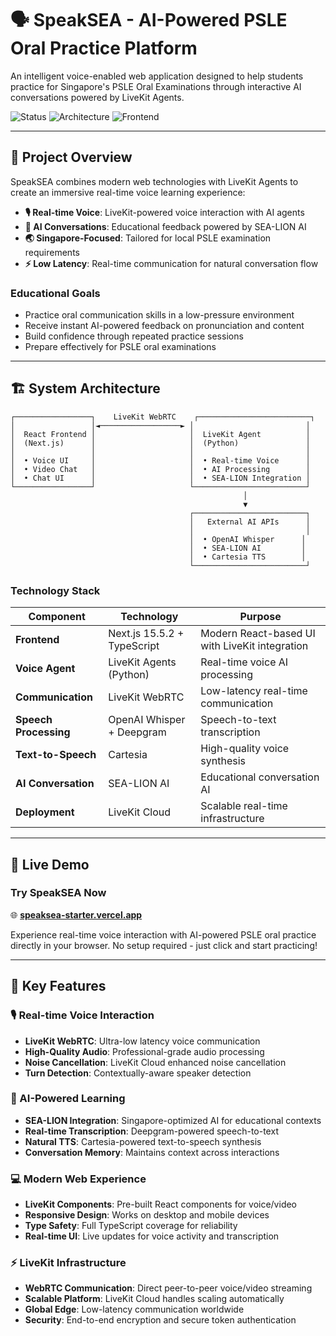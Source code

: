 # 🗣️ SpeakSEA - AI-Powered PSLE Oral Practice Platform

An intelligent voice-enabled web application designed to help students practice for Singapore's PSLE Oral Examinations through interactive AI conversations powered by LiveKit Agents.

![Status](https://img.shields.io/badge/Status-Active%20Development-brightgreen)
![Architecture](https://img.shields.io/badge/Architecture-LiveKit%20Agents-blue)
![Frontend](https://img.shields.io/badge/Frontend-React%20%2B%20Next.js-orange)

---

## 🎯 **Project Overview**

SpeakSEA combines modern web technologies with LiveKit Agents to create an immersive real-time voice learning experience:

- **🎙️ Real-time Voice**: LiveKit-powered voice interaction with AI agents
- **🤖 AI Conversations**: Educational feedback powered by SEA-LION AI
- **🌏 Singapore-Focused**: Tailored for local PSLE examination requirements
- **⚡ Low Latency**: Real-time communication for natural conversation flow

### **Educational Goals**

- Practice oral communication skills in a low-pressure environment
- Receive instant AI-powered feedback on pronunciation and content
- Build confidence through repeated practice sessions
- Prepare effectively for PSLE oral examinations

---

## 🏗️ **System Architecture**

```
┌─────────────────┐    LiveKit WebRTC    ┌─────────────────────────┐
│                 │◄──────────────────► │                         │
│  React Frontend │                     │  LiveKit Agent          │
│  (Next.js)      │                     │  (Python)               │
│                 │                     │                         │
│  • Voice UI     │                     │  • Real-time Voice      │
│  • Video Chat   │                     │  • AI Processing        │
│  • Chat UI      │                     │  • SEA-LION Integration │
└─────────────────┘                     └─────────────────────────┘
                                                    │
                                                    ▼
                                        ┌─────────────────────────┐
                                        │   External AI APIs      │
                                        │                         │
                                        │  • OpenAI Whisper      │
                                        │  • SEA-LION AI         │
                                        │  • Cartesia TTS        │
                                        └─────────────────────────┘
```

### **Technology Stack**

| Component                   | Technology                  | Purpose                                        |
| --------------------------- | --------------------------- | ---------------------------------------------- |
| **Frontend**          | Next.js 15.5.2 + TypeScript | Modern React-based UI with LiveKit integration |
| **Voice Agent**       | LiveKit Agents (Python)     | Real-time voice AI processing                  |
| **Communication**     | LiveKit WebRTC              | Low-latency real-time communication            |
| **Speech Processing** | OpenAI Whisper + Deepgram   | Speech-to-text transcription                   |
| **Text-to-Speech**    | Cartesia                    | High-quality voice synthesis                   |
| **AI Conversation**   | SEA-LION AI                 | Educational conversation AI                    |
| **Deployment**        | LiveKit Cloud               | Scalable real-time infrastructure              |

---

## 🚀 **Live Demo**

### **Try SpeakSEA Now**

🌐 **[speaksea-starter.vercel.app](https://speaksea-starter.vercel.app)**

Experience real-time voice interaction with AI-powered PSLE oral practice directly in your browser. No setup required - just click and start practicing!

---

## 🎯 **Key Features**

### **🎙️ Real-time Voice Interaction**

- **LiveKit WebRTC**: Ultra-low latency voice communication
- **High-Quality Audio**: Professional-grade audio processing
- **Noise Cancellation**: LiveKit Cloud enhanced noise cancellation
- **Turn Detection**: Contextually-aware speaker detection

### **🤖 AI-Powered Learning**

- **SEA-LION Integration**: Singapore-optimized AI for educational contexts
- **Real-time Transcription**: Deepgram-powered speech-to-text
- **Natural TTS**: Cartesia-powered text-to-speech synthesis
- **Conversation Memory**: Maintains context across interactions

### **💻 Modern Web Experience**

- **LiveKit Components**: Pre-built React components for voice/video
- **Responsive Design**: Works on desktop and mobile devices
- **Type Safety**: Full TypeScript coverage for reliability
- **Real-time UI**: Live updates for voice activity and transcription

### **⚡ LiveKit Infrastructure**

- **WebRTC Communication**: Direct peer-to-peer voice/video streaming
- **Scalable Platform**: LiveKit Cloud handles scaling automatically
- **Global Edge**: Low-latency communication worldwide
- **Security**: End-to-end encryption and secure token authentication
